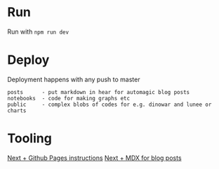 # Run

Run with `npm run dev`

# Deploy

Deployment happens with any push to master

```
posts      - put markdown in hear for automagic blog posts
notebooks  - code for making graphs etc
public     - complex blobs of codes for e.g. dinowar and lunee or charts

```

# Tooling

[Next + Github Pages instructions](https://gregrickaby.blog/article/nextjs-github-pages)
[Next + MDX for blog posts](https://github.com/ebenezerdon/nextjs-mdx-blog)

